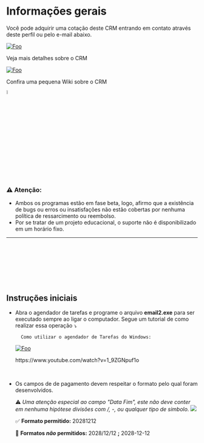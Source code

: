 # Informações gerais
Você pode adquirir uma cotação deste CRM entrando em contato através deste perfil ou pelo e-mail abaixo.


<a href="mailto:gustavofernandeslobo@gmail.com" rel="some text">![Foo](https://user-images.githubusercontent.com/79761328/167745518-0c2d91b7-0e3e-4ab4-b0cb-a6165c0ee605.png)</a>

Veja mais detalhes sobre o CRM

<a href="https://gflobo.github.io/haydeen-crm/" rel="some text">![Foo](https://img.shields.io/badge/website-000000?style=for-the-badge&logo=About.me&logoColor=white)</a>

Confira uma pequena Wiki sobre o CRM


<a href="https://github.com/gfLobo/haydeen-crm/wiki/Sobre" >
    <img src="https://cdn-icons-png.flaticon.com/512/1040/1040263.png" 
    width ="5%">
    </img>
</a>

<br/>
<br/>
<br/>

### ⚠ Atenção:
* Ambos os programas estão em fase beta, logo, afirmo que a existência de bugs ou erros ou insatisfações não estão cobertas por nenhuma política de ressarcimento ou reembolso.
* Por se tratar de um projeto educacional, o suporte não é disponibilizado em um horário fixo.
***
<br/>
<br/>
<br/>
<br/>
<br/>
<br/>

## Instruções iniciais
* Abra o agendador de tarefas e programe o arquivo **email2.exe** para ser executado sempre ao ligar o computador. Segue um tutorial de como realizar essa operação  ⤵
    <br/>


        Como utilizar o agendador de Tarefas do Windows: 
    <a href="https://www.youtube.com/watch?v=1_9ZGNpuf1o" 
        rel= "Como utilizar o agendador de Tarefas do Windows">
        ![Foo](https://encrypted-tbn0.gstatic.com/images?q=tbn:ANd9GcRp3rlAiCfMnEg9Kf02Rdy629y6dQfQmvvOJUH_BqRlGDIyt1A3c4UnkaV9uExjUlNG5JI&usqp=CAU)
  
        
        
    </a>
    https://www.youtube.com/watch?v=1_9ZGNpuf1o
    
<br/>

* Os campos de de pagamento devem respeitar o formato pelo qual foram desenvolvidos.

    ⚠ *Uma atenção especial ao campo "Data Fim", este não deve conter em nenhuma hipótese divisões com /, -, ou qualquer tipo de simbolo.*
    <img src="https://cdn.discordapp.com/attachments/731929197236322400/973941986845409390/unknown.png">

    ✅ **Formato permitido:** 20281212

    🚫 **Formatos ***não*** permitidos:** 2028/12/12  **;**  2028-12-12
